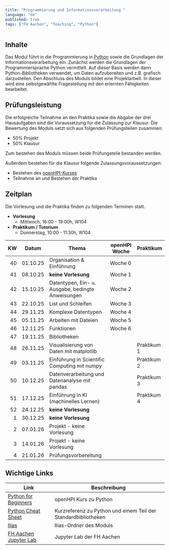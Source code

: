 ```yaml
---
title: "Programmierung und Informationsverarbeitung "
language: "de"
published: true
tags: ["FH Aachen", "Teaching", "Python"]
---
```


## Inhalte

Das Modul führt in die Programmierung in [Python](http://www.python.org)
sowie die Grundlagen der Informationsverarbeitung ein. Zunächst
werden die Grundlagen der Programmiersprache Python vermittelt.
Auf dieser Basis werden dann Python-Bibliotheken verwendet, um
Daten aufzubereiten und z.B. grafisch darzustellen. Den Abschluss
des Moduls bildet eine Projektarbeit. In dieser wird eine
selbstgewählte Fragestellung mit den erlernten Fähigkeiten bearbeitet.

## Prüfungsleistung

Die erfolgreiche Teilnahme an den Praktika sowie die Abgabe der drei
Hausaufgaben sind die Voraussetzung für die Zulassung zur Klausur. Die
Bewertung des Moduls setzt sich aus folgenden Prüfungsteilen zusammen:

- 50% Projekt
- 50% Klausur

Zum bestehen des Moduls müssen beide Prüfungsteile bestanden werden.

Außerdem bestehen für die Klausur folgende Zulassungsvoraussetzungen:

- Bestehen des [openHPI-Kurses](https://open.hpi.de/courses/python2025)
- Teilnahme an und Bestehen der Praktika

## Zeitplan

Die Vorlesung und die Praktika finden zu folgenden Terminen statt.

- **Vorlesung**
  - Mittwoch, 16:00 - 19:00h, W104
- **Praktikum / Tutorium**
  - Donnerstag, 10:00 - 11:30h, W104

|  KW | Datum    | Thema                                             | openHPI Woche | Praktikum   |
| --: | -------- | ------------------------------------------------- | ------------- | ----------- |
|  40 | 01.10.25 | Organisation & Einführung                         | Woche 0       |             |
|  41 | 08.10.25 | **keine Vorlesung**                               | Woche 1       |             |
|  42 | 15.10.25 | Datentypen, Ein- u. Ausgabe, bedingte Anweisungen | Woche 2       |             |
|  43 | 22.10.25 | List und Schleifen                                | Woche 3       |             |
|  44 | 29.11.25 | Komplexe Datentypen                               | Woche 4       |             |
|  45 | 05.11.25 | Arbeiten mit Dateien                              | Woche 5       |             |
|  46 | 12.11.25 | Funktionen                                        | Woche 6       |             |
|  47 | 19.11.25 | Bibliotheken                                      |               |             |
|  48 | 26.11.25 | Visualisierung von Daten mit matplotlib           |               | Praktikum 1 |
|  49 | 03.11.25 | Einführung in Scientific Computing mit numpy      |               | Praktikum 2 |
|  50 | 10.12.25 | Datenverarbeitung und Datenanalyse mit pandas     |               | Praktikum 3 |
|  51 | 17.12.25 | Einführung in KI (machinelles Lernen)             |               | Praktikum 4 |
|  52 | 24.12.25 | **keine Vorlesung**                               |               |             |
|   1 | 30.12.25 | **keine Vorlesung**                               |               |             |
|   2 | 07.01.26 | Projekt - keine Vorlesung                         |               |             |
|   3 | 14.01.26 | Projekt - keine Vorlesung                         |               |             |
|   4 | 21.01.26 | Prüfungsvorbereitung                              |               |             |

## Wichtige Links

| Link                                                           | Beschreibung                                                   |
| -------------------------------------------------------------- | -------------------------------------------------------------- |
| [Python for Beginners](https://open.hpi.de/courses/python2025) | openHPI Kurs zu Python                                         |
| [Python Cheat Sheet](https://www.pythoncheatsheet.org/)        | Kurzreferenz zu Python und einem Teil der Standardbibliotheken |
| [Ilias](https://www.ili.fh-aachen.de/go/crs/1448872)           | Ilias-Ordner des Moduls                                        |
| [FH Aachen Jupyter Lab](https://hub.jupyter.svc.fh-aachen.de)  | Jupyter Lab der FH Aachen                                      |
